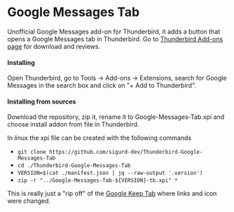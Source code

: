 # Google Messages Tab
Unofficial Google Messages add-on for Thunderbird, it adds a button that opens a Google Messages tab in Thunderbird.
Go to [Thunderbird Add-ons page](https://addons.thunderbird.net/thunderbird/addon/google-messages-tab) for download and reviews.

#### Installing 
Open Thunderbird, go to Tools -> Add-ons -> Extensions, search for Google Messages in the search box and click on "+ Add to Thunderbird".

#### Installing from sources
Download the repository, zip it, rename it to Google-Messages-Tab.xpi and choose install addon from file in Thunderbird.

In linux the xpi file can be created with the following commands
* `git clone https://github.com/sigurd-dev/Thunderbird-Google-Messages-Tab`
* `cd ./Thunderbird-Google-Messages-Tab`
* `VERSION=$(cat ./manifest.json | jq --raw-output '.version')`
* `zip -r "../Google-Messages-Tab-${VERSION}-tb.xpi" *`

This is really just a "rip off" of the [Google Keep Tab](https://github.com/Garoe/Thunderbird-Google-Keep-Tab)
where links and icon were changed.
